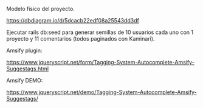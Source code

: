 

Modelo físico del proyecto.

https://dbdiagram.io/d/5dcacb22edf08a25543dd3df

Ejecutar rails db:seed para generar semillas de 10 usuarios cada uno con 1 proyecto y 11 comentarios (todos paginados con Kaminari).

Amsify plugin:

https://www.jqueryscript.net/form/Tagging-System-Autocomplete-Amsify-Suggestags.html

Amsify DEMO:

https://www.jqueryscript.net/demo/Tagging-System-Autocomplete-Amsify-Suggestags/
